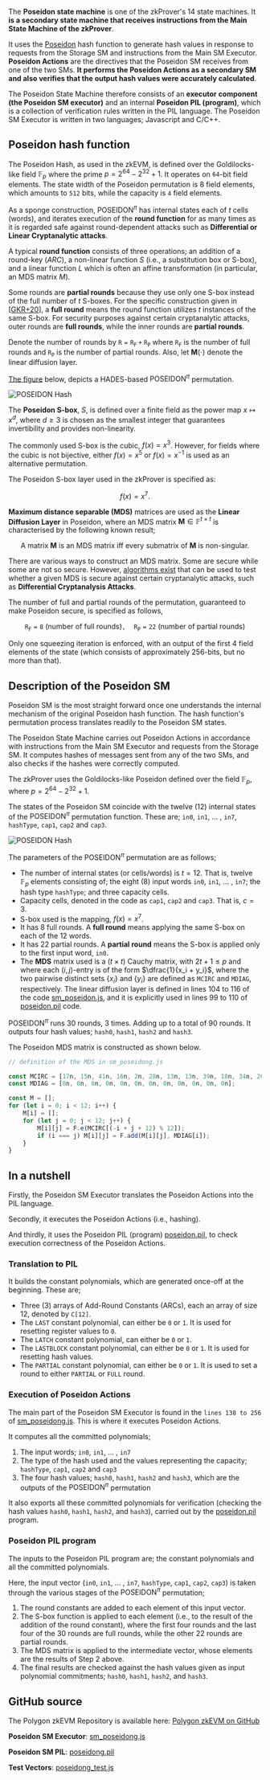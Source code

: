 The **Poseidon state machine** is one of the zkProver's 14 state machines. It **is a secondary state machine that receives instructions from the Main State Machine of the zkProver**.

It uses the [Poseidon](https://eprint.iacr.org/2019/458.pdf) hash function to generate hash values in response to requests from the Storage SM and instructions from the Main SM Executor. **Poseidon Actions** are the directives that the Poseidon SM receives from one of the two SMs. **It performs the Poseidon Actions as a secondary SM and also verifies that the output hash values were accurately calculated**.

The Poseidon State Machine therefore consists of an **executor component (the Poseidon SM executor)** and an internal **Poseidon PIL (program)**, which is a collection of verification rules written in the PIL language. The Poseidon SM Executor is written in two languages; Javascript and C/C++.

## Poseidon hash function

The Poseidon Hash, as used in the zkEVM, is defined over the Goldilocks-like field $\mathbb{F}_p$ where the prime $p = 2^{64} - 2^{32} + 1$. It operates on $\mathtt{64}$-bit field elements. The state width of the Poseidon permutation is $8$ field elements, which amounts to $\mathtt{512}$ bits, while the capacity is $\mathtt{4}$ field elements.

As a sponge construction, $\text{POSEIDON}^{\pi}$ has internal states each of  $t$ cells (words), and iterates execution of the **round function** for as many times as it is regarded safe against round-dependent attacks such as **Differential or Linear Cryptanalytic attacks**.

A typical **round function** consists of three operations; an addition of a round-key ($ARC$), a non-linear function $S$ (i.e., a substitution box or S-box), and a linear function $L$ which is often an affine transformation (in particular, an MDS matrix $M$).

Some rounds are **partial rounds** because they use only one S-box instead of the full number of $t$ S-boxes. For the specific construction given in [[GKR+20](https://eprint.iacr.org/2019/458.pdf)], a **full round** means the round function utilizes $t$ instances of the same S-box. For security purposes against certain cryptanalytic attacks, outer rounds are **full rounds**, while the inner rounds are **partial rounds**.

Denote the number of rounds by $\mathtt{R = R_F + R_P}$ where  $\mathtt{R_F}$  is the number of full rounds and $\mathtt{R_P}$ is the number of partial rounds. Also, let $\mathbf{M}(\cdot)$ denote the linear diffusion layer.

[The figure](https://eprint.iacr.org/2019/458.pdf) below, depicts a HADES-based $\text{POSEIDON}^{\pi}$ permutation.

![POSEIDON Hash ](../../../img/zkEVM/01psd-hades-based-poseidon-perm.png)

The **Poseidon S-box**, $S$, is defined over a finite field as the power map $x\mapsto x^d$, where $d\geq 3$  is chosen as the smallest integer that guarantees invertibility and provides non-linearity.

The commonly used S-box is the cubic, $f(x) = x^3$. However, for fields where the cubic is not bijective, either $f(x) = x^5$ or $f(x) = x^{-1}$ is used as an alternative permutation.

The Poseidon S-box layer used in the zkProver is specified as:

$$
f(x) = x^7.
$$

**Maximum distance separable (MDS)** matrices are used as the **Linear Diffusion Layer** in Poseidon, where an MDS matrix $\mathbf{M} \in \mathbb{F}^{t \times t}$ is characterised by the following known result;

$$
\text{A matrix } \mathbf{M} \text{ is an MDS matrix } \text{ iff } \text{ every submatrix of } \mathbf{M} \text{ is non-singular. }
$$

There are various ways to construct an MDS matrix. Some are secure while some are not so secure. However, [algorithms exist](https://eprint.iacr.org/2020/500.pdf) that can be used to test whether a given MDS is secure against certain cryptanalytic attacks, such as **Differential Cryptanalysis Attacks**.

The number of full and partial rounds of the permutation, guaranteed to make Poseidon secure, is specified as follows,

$$
\mathtt{R_F = 8 \text{ (number of full rounds)}, \quad R_P = 22 \text{ (number of partial rounds)}}
$$

Only one squeezing iteration is enforced, with an output of the first $4$ field elements of the state (which consists of approximately $256$-bits, but no more than that).

## Description of the Poseidon SM

Poseidon SM is the most straight forward once one understands the internal mechanism of the original Poseidon hash function. The hash function's permutation process translates readily to the Poseidon SM states.

The Poseidon State Machine carries out Poseidon Actions in accordance with instructions from the Main SM Executor and requests from the Storage SM. It computes hashes of messages sent from any of the two SMs, and also checks if the hashes were correctly computed.

The zkProver uses the Goldilocks-like Poseidon defined over the field  $\mathbb{F}_p$, where  $p = 2^{64} - 2^{32} + 1$.

The states of the Poseidon SM coincide with the twelve (12) internal states of the $\text{POSEIDON}^{\pi}$ permutation function. These are; `in0`, `in1`, ... , `in7`, `hashType`, `cap1`, `cap2` and `cap3`.

![POSEIDON Hash ](../../../img/zkEVM/02psd-poseidon-hash-pic.png)

The parameters of the $\text{POSEIDON}^{\pi}$ permutation are as follows;

- The number of internal states (or cells/words) is $t = 12$. That is, twelve $\mathbb{F}_p$ elements consisting of; the eight (8) input words `in0`, `in1`, ... , `in7`; the hash type `hashType`; and three capacity cells.
- Capacity cells, denoted in the code as `cap1`, `cap2` and `cap3`. That is, $c = 3$.
- S-box used is the mapping, $f(x) = x^7$.
- It has 8 full rounds. A **full round** means applying the same S-box on each of the 12 words.
- It has 22 partial rounds. A **partial round** means the S-box is applied only to the first input word, `in0`.
- The **MDS** matrix used is a $(t\times t)$ Cauchy matrix, with $2t + 1 \leq p$ and where each $(i,j)$-entry is of the form $\dfrac{1}{x_i + y_i}$, where the two pairwise distinct sets $\{ x_i \}$ and $\{ y_i \}$ are defined as `MCIRC` and `MDIAG`, respectively. The linear diffusion layer is defined in lines 104 to 116 of the code [sm_poseidon.js](https://github.com/hermeznetwork/zkproverjs/blob/main/src/sm/sm_poseidong.js), and it is explicitly used in lines 99 to 110 of [poseidon.pil](https://github.com/hermeznetwork/zkproverjs/blob/main/pil/poseidong.pil) code.

$\text{POSEIDON}^{\pi}$ runs 30 rounds, 3 times. Adding up to a total of 90 rounds. It outputs four hash values; `hash0`, `hash1`, `hash2` and `hash3`.

The Poseidon MDS matrix is constructed as shown below.

```js title="sm_poseidong.js"
// definition of the MDS in sm_poseidong.js

const MCIRC = [17n, 15n, 41n, 16n, 2n, 28n, 13n, 13n, 39n, 18n, 34n, 20n];
const MDIAG = [8n, 0n, 0n, 0n, 0n, 0n, 0n, 0n, 0n, 0n, 0n, 0n];

const M = [];
for (let i = 0; i < 12; i++) {
    M[i] = [];
    for (let j = 0; j < 12; j++) {
        M[i][j] = F.e(MCIRC[(-i + j + 12) % 12]);
        if (i === j) M[i][j] = F.add(M[i][j], MDIAG[i]);
    }
}
```

## In a nutshell

Firstly, the Poseidon SM Executor translates the Poseidon Actions into the PIL language.

Secondly, it executes the Poseidon Actions (i.e., hashing).

And thirdly, it uses the Poseidon PIL (program) [poseidon.pil](https://github.com/0xPolygonHermez/zkevm-proverjs/blob/main/pil/poseidong.pil), to check execution correctness of the Poseidon Actions.

### Translation to PIL

It builds the constant polynomials, which are generated once-off at the beginning. These are;

- Three (3) arrays of Add-Round Constants (ARCs), each an array of size 12, denoted by  `C[12]`.
- The `LAST` constant polynomial, can either be `0` or `1`. It is used for resetting register values to `0`.
- The `LATCH` constant polynomial, can either be `0` or `1`.
- The `LASTBLOCK` constant polynomial, can either be `0` or `1`. It is used for resetting hash values.
- The `PARTIAL` constant polynomial, can either be `0` or `1`. It is used to set a round to either `PARTIAL` or `FULL` round.

### Execution of Poseidon Actions

The main part of the Poseidon SM Executor is found in the `lines 138 to 256` of [sm_poseidong.js](https://github.com/0xPolygonHermez/zkevm-proverjs/blob/main/src/sm/sm_poseidong.js). This is where it executes Poseidon Actions.

It computes all the committed polynomials;

1. The input words; `in0`, `in1`, ... , `in7`
2. The type of the hash used and the values representing the capacity; `hashType`, `cap1`, `cap2` and `cap3`
3. The four hash values; `hash0`, `hash1`, `hash2` and `hash3`, which are the outputs of the $\text{POSEIDON}^{\pi}$ permutation

It also exports all these committed polynomials for verification (checking the hash values `hash0`, `hash1`, `hash2`, and `hash3`), carried out by the [poseidon.pil](https://github.com/0xPolygonHermez/zkevm-proverjs/blob/main/pil/poseidong.pil) program.

### Poseidon PIL program

The inputs to the Poseidon PIL program are; the constant polynomials and all the committed polynomials.

Here, the input vector (`in0`, `in1`, ... , `in7`, `hashType`, `cap1`, `cap2`, `cap3`) is taken through the various stages of the $\text{POSEIDON}^{\pi}$ permutation;

1. The round constants are added to each element of this input vector.
2. The S-box function is applied to each element (i.e., to the result of the addition of the round constant), where the first four rounds and the last four of the 30 rounds are full rounds, while the other 22 rounds are partial rounds.
3. The MDS matrix is applied to the intermediate vector, whose elements are the results of Step 2 above.
4. The final results are checked against the hash values given as input polynomial commitments; `hash0`, `hash1`, `hash2`, and `hash3`.

## GitHub source

The Polygon zkEVM Repository is available here: [Polygon zkEVM on GitHub](https://github.com/0xPolygonHermez)

**Poseidon SM Executor**: [sm_poseidong.js](https://github.com/0xPolygonHermez/zkevm-proverjs/blob/main/src/sm/sm_poseidong.js)

**Poseidon SM PIL**:  [poseidong.pil](https://github.com/0xPolygonHermez/zkevm-proverjs/blob/main/pil/poseidong.pil)

**Test Vectors**: [poseidong_test.js](https://github.com/0xPolygonHermez/zkevm-testvectors/tree/main/test/poseidon)
